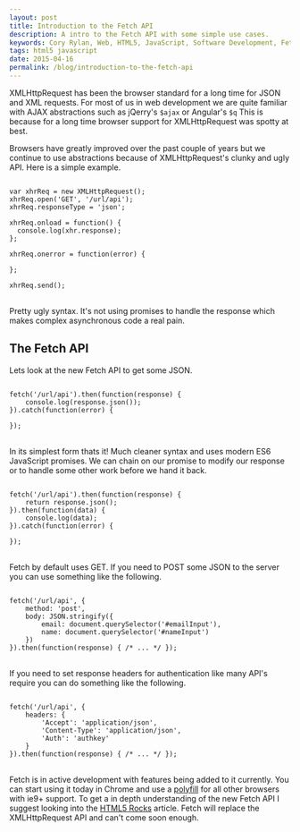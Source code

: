 ```yaml
---
layout: post
title: Introduction to the Fetch API
description: A intro to the Fetch API with some simple use cases.
keywords: Cory Rylan, Web, HTML5, JavaScript, Software Development, Fetch, API
tags: html5 javascript
date: 2015-04-16
permalink: /blog/introduction-to-the-fetch-api
---
```


XMLHttpRequest has been the browser standard for a long time for JSON and XML requests.
For most of us in web development we are quite familiar with AJAX abstractions such as jQerry's `$ajax` or Angular's `$q`
This is because for a long time browser support for XMLHttpRequest was spotty at best.

Browsers have greatly improved over the past couple of years but we continue to use abstractions
because of XMLHttpRequest's clunky and ugly API. Here is a simple example.

<pre class="language-javascript">
<code>
var xhrReq = new XMLHttpRequest();
xhrReq.open('GET', '/url/api');
xhrReq.responseType = 'json';
         
xhrReq.onload = function() {
  console.log(xhr.response);
};
         
xhrReq.onerror = function(error) {
 
};
         
xhrReq.send();
</code>
</pre>

Pretty ugly syntax. It's not using promises to handle the response which makes complex asynchronous code a real pain.

## The Fetch API

Lets look at the new Fetch API to get some JSON.

<pre class="language-javascript">
<code>
fetch('/url/api').then(function(response) {
	console.log(response.json());
}).catch(function(error) {
         
});
</code>
</pre>

In its simplest form thats it! Much cleaner syntax and uses modern ES6 JavaScript promises. We can chain on our promise to modify our response or to
handle some other work before we hand it back.

<pre class="language-javascript">
<code>
fetch('/url/api').then(function(response) {
    return response.json();
}).then(function(data) {
    console.log(data);
}).catch(function(error) {
         
});
</code>
</pre>

Fetch by default uses GET. If you need to POST some JSON to the server you can use something like the following.

<pre class="language-javascript">
<code>
fetch('/url/api', {
    method: 'post',
	body: JSON.stringify({
		email: document.querySelector('#emailInput'),
		name: document.querySelector('#nameInput')
	})
}).then(function(response) { /* ... */ });
</code>
</pre>

If you need to set response headers for authentication like many API's require you can do something like the following.

<pre class="language-javascript">
<code>
fetch('/url/api', {
	headers: {
		'Accept': 'application/json',
        'Content-Type': 'application/json',
        'Auth': 'authkey'
	}
}).then(function(response) { /* ... */ });
</code>
</pre>

Fetch is in active development with features being added to it currently. You can start using it today in Chrome and use
a <a href="https://github.com/github/fetch" target="_blank">polyfill</a> for all other browsers with ie9+ support. To get a in depth understanding of the new Fetch API
I suggest looking into the <a href="http://updates.html5rocks.com/2015/03/introduction-to-fetch" target="_blank">HTML5 Rocks</a>
article. Fetch will replace the XMLHttpRequest API and can't come soon enough.